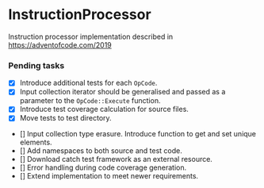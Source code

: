 # InstructionProcessor
Instruction processor implementation described in https://adventofcode.com/2019

### Pending tasks
 - [X] Introduce additional tests for each `OpCode`.
 - [X] Input collection iterator should be generalised and passed as a parameter to the `OpCode::Execute` function.
 - [X] Introduce test coverage calculation for source files.
 - [X] Move tests to test directory.
 - [] Input collection type erasure. Introduce function to get and set unique elements.
 - [] Add namespaces to both source and test code.
 - [] Download catch test framework as an external resource.
 - [] Error handling during code coverage generation.
 - [] Extend implementation to meet newer requirements.

